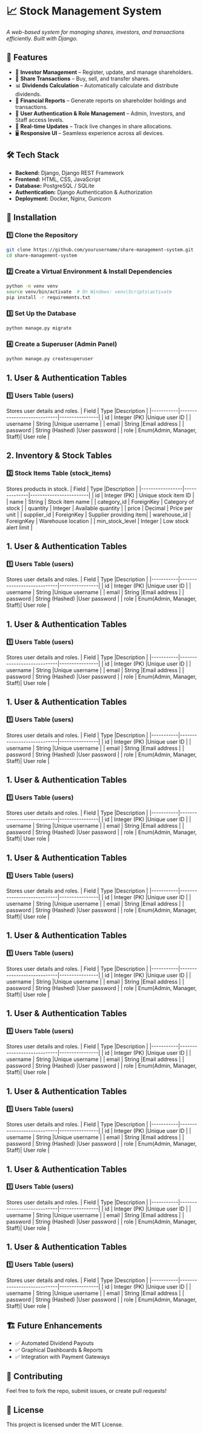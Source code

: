 # 📈 Stock Management System  

*A web-based system for managing shares, investors, and transactions efficiently. Built with Django.*

## 🚀 Features  
- 📜 **Investor Management** – Register, update, and manage shareholders.  
- 🔄 **Share Transactions** – Buy, sell, and transfer shares.  
- 📊 **Dividends Calculation** – Automatically calculate and distribute dividends.  
- 🏦 **Financial Reports** – Generate reports on shareholder holdings and transactions.  
- 🔐 **User Authentication & Role Management** – Admin, Investors, and Staff access levels.  
- 📡 **Real-time Updates** – Track live changes in share allocations.  
- 🖥 **Responsive UI** – Seamless experience across all devices.  

## 🛠 Tech Stack  
- **Backend:** Django, Django REST Framework  
- **Frontend:** HTML, CSS, JavaScript  
- **Database:** PostgreSQL / SQLite  
- **Authentication:** Django Authentication & Authorization  
- **Deployment:** Docker, Nginx, Gunicorn  

## 📌 Installation  

### 1️⃣ Clone the Repository  
```bash
git clone https://github.com/yourusername/share-management-system.git
cd share-management-system
```
### 2️⃣ Create a Virtual Environment & Install Dependencies
```bash
python -m venv venv
source venv/bin/activate  # On Windows: venv\Scripts\activate
pip install -r requirements.txt
```
### 3️⃣ Set Up the Database
```bash
python manage.py migrate
```
### 4️⃣ Create a Superuser (Admin Panel)
```bash
python manage.py createsuperuser
```
## 1. User & Authentication Tables
### 1️⃣ Users Table (users)
Stores user details and roles.
| Field	    | Type	                     |Description     |
|-----------|----------------------------|----------------|
| id	    | Integer (PK)	             |Unique user ID  |
| username  | String                     |Unique username |
| email	    | String                     |Email address   |
| password  | String (Hashed)            |User password   |
| role      | Enum(Admin, Manager, Staff)| User role      |


##  2. Inventory & Stock Tables
### 2️⃣ Stock Items Table (stock_items)
Stores products in stock.
| Field	          | Type         |Description             |
|-----------------|--------------|------------------------|
| id	          | Integer (PK) | Unique stock item ID   | 
| name            | String       | Stock item name        | 
| category_id     | ForeignKey   | Category of stock      | 
| quantity        | Integer      | Available quantity     | 
| price           | Decimal      | Price per unit         | 
| supplier_id	  | ForeignKey   | Supplier providing item| 
| warehouse_id    | ForeignKey   | Warehouse location     | 
| min_stock_level | Integer      | Low stock alert limit  | 



## 1. User & Authentication Tables
### 1️⃣ Users Table (users)
Stores user details and roles.
| Field	    | Type	                     |Description     |
|-----------|----------------------------|----------------|
| id	    | Integer (PK)	             |Unique user ID  |
| username  | String                     |Unique username |
| email	    | String                     |Email address   |
| password  | String (Hashed)            |User password   |
| role      | Enum(Admin, Manager, Staff)| User role      |
## 1. User & Authentication Tables
### 1️⃣ Users Table (users)
Stores user details and roles.
| Field	    | Type	                     |Description     |
|-----------|----------------------------|----------------|
| id	    | Integer (PK)	             |Unique user ID  |
| username  | String                     |Unique username |
| email	    | String                     |Email address   |
| password  | String (Hashed)            |User password   |
| role      | Enum(Admin, Manager, Staff)| User role      |
## 1. User & Authentication Tables
### 1️⃣ Users Table (users)
Stores user details and roles.
| Field	    | Type	                     |Description     |
|-----------|----------------------------|----------------|
| id	    | Integer (PK)	             |Unique user ID  |
| username  | String                     |Unique username |
| email	    | String                     |Email address   |
| password  | String (Hashed)            |User password   |
| role      | Enum(Admin, Manager, Staff)| User role      |
## 1. User & Authentication Tables
### 1️⃣ Users Table (users)
Stores user details and roles.
| Field	    | Type	                     |Description     |
|-----------|----------------------------|----------------|
| id	    | Integer (PK)	             |Unique user ID  |
| username  | String                     |Unique username |
| email	    | String                     |Email address   |
| password  | String (Hashed)            |User password   |
| role      | Enum(Admin, Manager, Staff)| User role      |
## 1. User & Authentication Tables
### 1️⃣ Users Table (users)
Stores user details and roles.
| Field	    | Type	                     |Description     |
|-----------|----------------------------|----------------|
| id	    | Integer (PK)	             |Unique user ID  |
| username  | String                     |Unique username |
| email	    | String                     |Email address   |
| password  | String (Hashed)            |User password   |
| role      | Enum(Admin, Manager, Staff)| User role      |
## 1. User & Authentication Tables
### 1️⃣ Users Table (users)
Stores user details and roles.
| Field	    | Type	                     |Description     |
|-----------|----------------------------|----------------|
| id	    | Integer (PK)	             |Unique user ID  |
| username  | String                     |Unique username |
| email	    | String                     |Email address   |
| password  | String (Hashed)            |User password   |
| role      | Enum(Admin, Manager, Staff)| User role      |
## 1. User & Authentication Tables
### 1️⃣ Users Table (users)
Stores user details and roles.
| Field	    | Type	                     |Description     |
|-----------|----------------------------|----------------|
| id	    | Integer (PK)	             |Unique user ID  |
| username  | String                     |Unique username |
| email	    | String                     |Email address   |
| password  | String (Hashed)            |User password   |
| role      | Enum(Admin, Manager, Staff)| User role      |
## 1. User & Authentication Tables
### 1️⃣ Users Table (users)
Stores user details and roles.
| Field	    | Type	                     |Description     |
|-----------|----------------------------|----------------|
| id	    | Integer (PK)	             |Unique user ID  |
| username  | String                     |Unique username |
| email	    | String                     |Email address   |
| password  | String (Hashed)            |User password   |
| role      | Enum(Admin, Manager, Staff)| User role      |
## 1. User & Authentication Tables
### 1️⃣ Users Table (users)
Stores user details and roles.
| Field	    | Type	                     |Description     |
|-----------|----------------------------|----------------|
| id	    | Integer (PK)	             |Unique user ID  |
| username  | String                     |Unique username |
| email	    | String                     |Email address   |
| password  | String (Hashed)            |User password   |
| role      | Enum(Admin, Manager, Staff)| User role      |
## 1. User & Authentication Tables
### 1️⃣ Users Table (users)
Stores user details and roles.
| Field	    | Type	                     |Description     |
|-----------|----------------------------|----------------|
| id	    | Integer (PK)	             |Unique user ID  |
| username  | String                     |Unique username |
| email	    | String                     |Email address   |
| password  | String (Hashed)            |User password   |
| role      | Enum(Admin, Manager, Staff)| User role      |








## 🏗 Future Enhancements
- ✅ Automated Dividend Payouts
- ✅ Graphical Dashboards & Reports
- ✅ Integration with Payment Gateways
## 🤝 Contributing
Feel free to fork the repo, submit issues, or create pull requests!

## 📜 License
This project is licensed under the MIT License.



